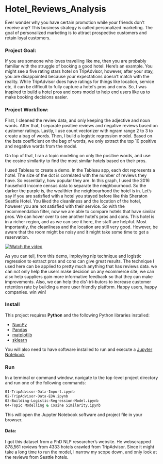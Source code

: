 # Hotel_Reviews_Analysis

Ever wonder why you have certain promotion while your friends don't receive any? This business strategy is called personalized marketing. The goal of personalized marketing is to attract prospective customers and retain loyal customers. 

### Project Goal:
If you are someone who loves travelling like me, then you are probably familiar with the struggle of booking a good hotel. Here’s an example. You might see a five rating stars hotel on TripAdvisor, however, after your stay, you are disappointed because your expectations doesn’t match with the reality. While TripAdvisor does have ratings for things like location, service etc, it can be difficult to fully capture a hotel’s pros and cons. So, I was inspired to build a hotel pros and cons model to help end users like us to make booking decisions easier. 

### Project Workflow:
First, I cleaned the review data, and only keeping the adjective and noun words. After that, I separate positive reviews and negative reviews based on customer ratings. Lastly, I use count vectorizer with ngram range 2 to 3 to create a bag of words. Then, I build a logistic regression model. Based on the beta coefficient on the bag of words, we only extract the top 10 positive and negative words from the model. 

On top of that, I ran a topic modeling on only the positive words, and use the cosine similarity to find the most similar hotels based on their pros.

I used Tableau to create a demo. In the Tableau app, each dot represents a hotel. The size of the dot is correlated with the number of reviews they have. So essentially, how popular they are. In this graph, I used the 2016 household income census data to separate the neighbourhood. So the darker the purple is, the wealthier the neighbourhood the hotel is in. Let’s say if you are satisfied with a hotel you stayed before like this Sheraton Seattle Hotel. You liked the cleanliness and the location of the hotel, however you are not satisfied with their service. So with the recommendation filter, now we are able to compare hotels that have similar pros. We can hover over to see another hotel’s pros and cons. This hotel is in a richer region, and as we can see it here, the staff are helpful. Most importantly, the cleanliness and the location are still very good. However, be aware that the room might be noisy and it might take some time to get a reservation. 

[![Watch the video](https://img.youtube.com/vi/T-D1KVIuvjA/maxresdefault.jpg)](https://youtu.be/y1ZWIbgna1A)

As you can tell, from this demo, imploying nlp technique and logistic regression to extract pros and cons can give great results. The technique I used here can be applied to pretty much anything that has reviews data. we can not only help the users make decision on any ecommerce site, we can also help suppliers gain more informative feedback so that they can make improvements. Also, we can help the dis’-tri-butors to increase customer retention rate by building a more user friendly platform. Happy users, happy companies. win win!


### Install

This project requires **Python** and the following Python libraries installed:

- [NumPy](http://www.numpy.org/)
- [Pandas](http://pandas.pydata.org/)
- [matplotlib](http://matplotlib.org/)
- [sklearn](https://scikit-learn.org)

You will also need to have software installed to run and execute a [Jupyter Notebook](http://ipython.org/notebook.html)


### Run

In a terminal or command window, navigate to the top-level project directory and run one of the following commands:


```bash
01-TripAdvisor-Data-Import.ipynb	
02-TripAdvisor-Data-EDA.ipynb
03-Building-Logistic-Regression-Model.ipynb
04-Topic Modelling & Cosine Similarity.ipynb
```

This will open the Jupyter Notebook software and project file in your browser.

#### Data:
I got this dataset from a PhD NLP researcher’s website. He webscrapped 878,561 reviews from 4333 hotels crawled from TripAdvisor. Since it might take a long time to run the model, I narrow my scope down, and only look at the reviews from Seattle hotels. 


